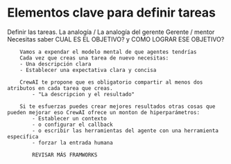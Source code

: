 # Elementos clave para definir tareas
Definir las tareas.
    La analogía / La analogía del gerente
        Gerente / mentor
            Necesitas saber CUAL ES EL OBJETIVO?
            y COMO LOGRAR ESE OBJETIVO?

        Vamos a expendar el modelo mental de que agentes tendrías
        Cada vez que creas una tarea de nuevo necesitas:
        - Una descripción clara
        - Establecer una expectativa clara y concisa

        CrewAI te propone que es obligatorio compartir al menos dos atributos en cada tarea que creas.
            - "La descripcion y el resultado"
            
        Si te esfuerzas puedes crear mejores resultados otras cosas que pueden mejorar eso CrewAI ofrece un monton de hiperparámetros: 
            - Establecer un contexto
            - o configurar el callback
            - o escribir las herramientas del agente con una herramienta especifica
            - forzar la entrada humana
            
            REVISAR MÁS FRAMWORKS
